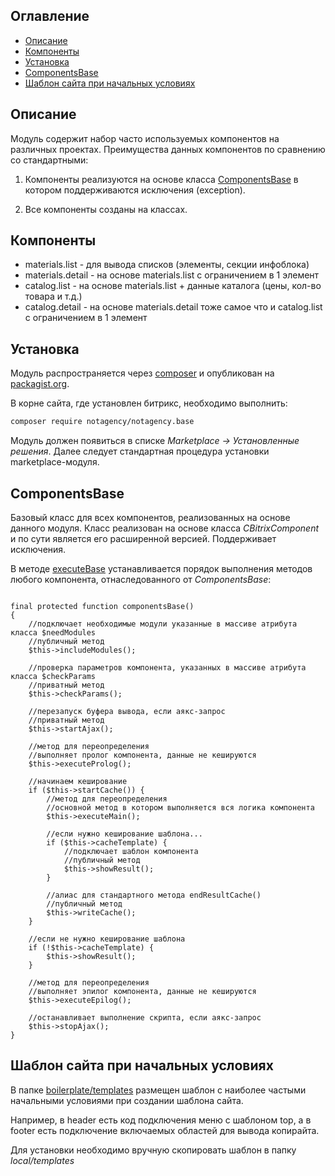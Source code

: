 ## Оглавление

* [Описание](#Описание)
* [Компоненты](#Компоненты)
* [Установка](#Установка)
* [ComponentsBase](#componentsbase)
* [Шаблон сайта при начальных условиях](#Шаблон-сайта-при-начальных-условиях)

## Описание
Модуль содержит набор часто используемых компонентов на различных проектах. Преимущества данных компонентов по сравнению со стандартными:

1. Компоненты реализуются на основе класса [ComponentsBase](#componentsbase) в котором поддерживаются исключения (exception).

2. Все компоненты созданы на классах.

## Компоненты

* materials.list - для вывода списков (элементы, секции инфоблока)
* materials.detail - на основе materials.list с ограничением в 1 элемент
* catalog.list - на основе materials.list + данные каталога (цены, кол-во товара и т.д.)
* catalog.detail - на основе materials.detail тоже самое что и catalog.list с ограничением в 1 элемент

## Установка

Модуль распространяется через [composer](https://getcomposer.org/doc/00-intro.md) и опубликован на [packagist.org](https://packagist.org/packages/notagency/notagency.base).

В корне сайта, где установлен битрикс, необходимо выполнить:

```bash
composer require notagency/notagency.base
```

Модуль должен появиться в списке *Marketplace → Установленные решения*.
Далее следует стандартная процедура установки marketplace-модуля.

## ComponentsBase

Базовый класс для всех компонентов, реализованных на основе данного модуля. 
Класс реализован на основе класса *CBitrixComponent* и по сути является его расширенной версией.
Поддерживает исключения. 

В методе [executeBase](https://github.com/notagency/notagency.base/blob/master/lib/componentsbase.php#L47-L70) устанавливается порядок выполнения методов любого компонента, отнаследованного от *ComponentsBase*:

```php4

final protected function componentsBase()
{
	//подключает необходимые модули указанные в массиве атрибута класса $needModules
	//публичный метод
	$this->includeModules();

	//проверка параметров компонента, указанных в массиве атрибута класса $checkParams
	//приватный метод
	$this->checkParams();

	//перезапуск буфера вывода, если аякс-запрос
	//приватный метод
	$this->startAjax();

	//метод для переопределения
	//выполняет пролог компонента, данные не кешируются
	$this->executeProlog();

	//начинаем кеширование
	if ($this->startCache()) {
		//метод для переопределения
		//основной метод в котором выполняется вся логика компонента
		$this->executeMain();

		//если нужно кеширование шаблона...
		if ($this->cacheTemplate) {
			//подключает шаблон компонента
			//публичный метод
			$this->showResult();
		}

		//алиас для стандартного метода endResultCache()
		//публичный метод
		$this->writeCache();
	}

	//если не нужно кеширование шаблона
	if (!$this->cacheTemplate) {
		$this->showResult();
	}

	//метод для переопределения
	//выполняет эпилог компонента, данные не кешируются
	$this->executeEpilog();

	//останавливает выполнение скрипта, если аякс-запрос
	$this->stopAjax();
}
```

## Шаблон сайта при начальных условиях
В папке [boilerplate/templates](https://github.com/notagency/notagency.base/tree/master/boilerplate/templates/sitename) размещен шаблон с наиболее частыми начальными условиями при создании шаблона сайта. 

Например, в header есть код подключения меню с шаблоном top, а в footer есть подключение включаемых областей для вывода копирайта.

Для установки необходимо вручную скопировать шаблон в папку *local/templates*
